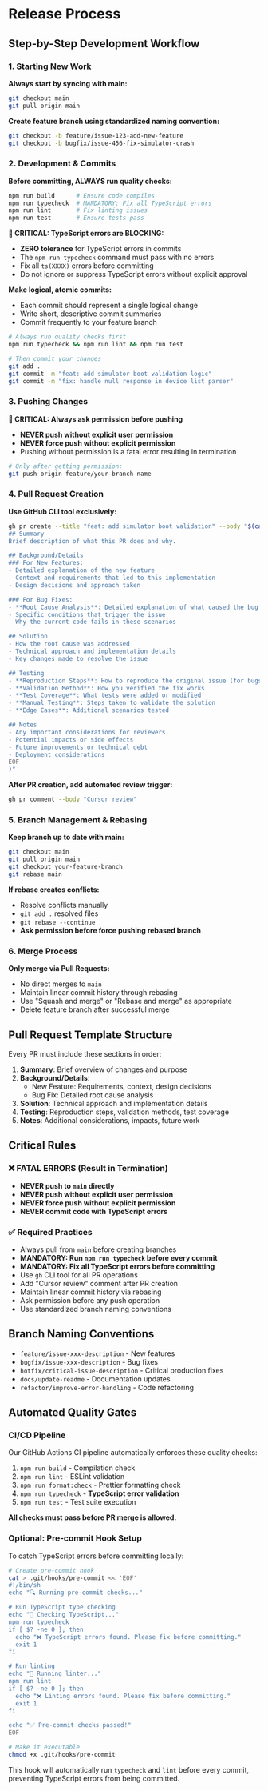# Release Process

## Step-by-Step Development Workflow

### 1. Starting New Work

**Always start by syncing with main:**
```bash
git checkout main
git pull origin main
```

**Create feature branch using standardized naming convention:**
```bash
git checkout -b feature/issue-123-add-new-feature
git checkout -b bugfix/issue-456-fix-simulator-crash
```

### 2. Development & Commits

**Before committing, ALWAYS run quality checks:**
```bash
npm run build      # Ensure code compiles
npm run typecheck  # MANDATORY: Fix all TypeScript errors
npm run lint       # Fix linting issues
npm run test       # Ensure tests pass
```

**🚨 CRITICAL: TypeScript errors are BLOCKING:**
- **ZERO tolerance** for TypeScript errors in commits
- The `npm run typecheck` command must pass with no errors
- Fix all `ts(XXXX)` errors before committing
- Do not ignore or suppress TypeScript errors without explicit approval

**Make logical, atomic commits:**
- Each commit should represent a single logical change  
- Write short, descriptive commit summaries
- Commit frequently to your feature branch

```bash
# Always run quality checks first
npm run typecheck && npm run lint && npm run test

# Then commit your changes
git add .
git commit -m "feat: add simulator boot validation logic"
git commit -m "fix: handle null response in device list parser"
```

### 3. Pushing Changes

**🚨 CRITICAL: Always ask permission before pushing**
- **NEVER push without explicit user permission**
- **NEVER force push without explicit permission**
- Pushing without permission is a fatal error resulting in termination

```bash
# Only after getting permission:
git push origin feature/your-branch-name
```

### 4. Pull Request Creation

**Use GitHub CLI tool exclusively:**
```bash
gh pr create --title "feat: add simulator boot validation" --body "$(cat <<'EOF'
## Summary
Brief description of what this PR does and why.

## Background/Details
### For New Features:
- Detailed explanation of the new feature
- Context and requirements that led to this implementation
- Design decisions and approach taken

### For Bug Fixes:
- **Root Cause Analysis**: Detailed explanation of what caused the bug
- Specific conditions that trigger the issue
- Why the current code fails in these scenarios

## Solution
- How the root cause was addressed
- Technical approach and implementation details
- Key changes made to resolve the issue

## Testing
- **Reproduction Steps**: How to reproduce the original issue (for bugs)
- **Validation Method**: How you verified the fix works
- **Test Coverage**: What tests were added or modified
- **Manual Testing**: Steps taken to validate the solution
- **Edge Cases**: Additional scenarios tested

## Notes
- Any important considerations for reviewers
- Potential impacts or side effects
- Future improvements or technical debt
- Deployment considerations
EOF
)"
```

**After PR creation, add automated review trigger:**
```bash
gh pr comment --body "Cursor review"
```

### 5. Branch Management & Rebasing

**Keep branch up to date with main:**
```bash
git checkout main
git pull origin main
git checkout your-feature-branch
git rebase main
```

**If rebase creates conflicts:**
- Resolve conflicts manually
- `git add .` resolved files
- `git rebase --continue`
- **Ask permission before force pushing rebased branch**

### 6. Merge Process

**Only merge via Pull Requests:**
- No direct merges to `main`
- Maintain linear commit history through rebasing
- Use "Squash and merge" or "Rebase and merge" as appropriate
- Delete feature branch after successful merge

## Pull Request Template Structure

Every PR must include these sections in order:

1. **Summary**: Brief overview of changes and purpose
2. **Background/Details**: 
   - New Feature: Requirements, context, design decisions
   - Bug Fix: Detailed root cause analysis
3. **Solution**: Technical approach and implementation details  
4. **Testing**: Reproduction steps, validation methods, test coverage
5. **Notes**: Additional considerations, impacts, future work

## Critical Rules

### ❌ FATAL ERRORS (Result in Termination)
- **NEVER push to `main` directly**
- **NEVER push without explicit user permission**
- **NEVER force push without explicit permission**
- **NEVER commit code with TypeScript errors**

### ✅ Required Practices
- Always pull from `main` before creating branches
- **MANDATORY: Run `npm run typecheck` before every commit**
- **MANDATORY: Fix all TypeScript errors before committing**
- Use `gh` CLI tool for all PR operations
- Add "Cursor review" comment after PR creation
- Maintain linear commit history via rebasing
- Ask permission before any push operation
- Use standardized branch naming conventions

## Branch Naming Conventions

- `feature/issue-xxx-description` - New features
- `bugfix/issue-xxx-description` - Bug fixes  
- `hotfix/critical-issue-description` - Critical production fixes
- `docs/update-readme` - Documentation updates
- `refactor/improve-error-handling` - Code refactoring

## Automated Quality Gates

### CI/CD Pipeline
Our GitHub Actions CI pipeline automatically enforces these quality checks:
1. `npm run build` - Compilation check
2. `npm run lint` - ESLint validation  
3. `npm run format:check` - Prettier formatting check
4. `npm run typecheck` - **TypeScript error validation**
5. `npm run test` - Test suite execution

**All checks must pass before PR merge is allowed.**

### Optional: Pre-commit Hook Setup
To catch TypeScript errors before committing locally:

```bash
# Create pre-commit hook
cat > .git/hooks/pre-commit << 'EOF'
#!/bin/sh
echo "🔍 Running pre-commit checks..."

# Run TypeScript type checking
echo "📝 Checking TypeScript..."
npm run typecheck
if [ $? -ne 0 ]; then
  echo "❌ TypeScript errors found. Please fix before committing."
  exit 1
fi

# Run linting
echo "🧹 Running linter..."
npm run lint
if [ $? -ne 0 ]; then
  echo "❌ Linting errors found. Please fix before committing."
  exit 1
fi

echo "✅ Pre-commit checks passed!"
EOF

# Make it executable  
chmod +x .git/hooks/pre-commit
```

This hook will automatically run `typecheck` and `lint` before every commit, preventing TypeScript errors from being committed.